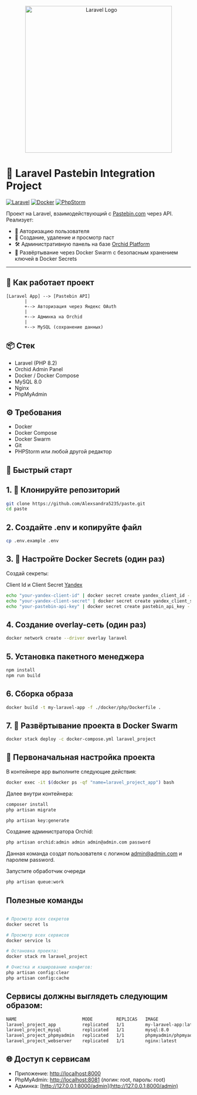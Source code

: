 <p align="center"><a href="https://laravel.com" target="_blank"><img src="https://raw.githubusercontent.com/laravel/art/master/logo-lockup/5%20SVG/2%20CMYK/1%20Full%20Color/laravel-logolockup-cmyk-red.svg" width="400" alt="Laravel Logo"></a></p>

# 🚀 Laravel Pastebin Integration Project

[![Laravel](https://img.shields.io/badge/Laravel-12.x-red?logo=laravel)](https://laravel.com)
[![Docker](https://img.shields.io/badge/Docker-Swarm-blue?logo=docker)](https://docs.docker.com/engine/swarm/)
[![PhpStorm](https://img.shields.io/badge/IDE-PhpStorm-purple?logo=jetbrains)](https://www.jetbrains.com/phpstorm/)

Проект на Laravel, взаимодействующий с [Pastebin.com](https://pastebin.com) через API. Реализует:

- 🔐 Авторизацию пользователя 
- 📝 Создание, удаление и просмотр паст
- 🛠 Административную панель на базе [Orchid Platform](https://orchid.software)
- 🐳 Развёртывание через Docker Swarm с безопасным хранением ключей в Docker Secrets

---

## 🧠 Как работает проект

```plaintext
[Laravel App] --> [Pastebin API]
       |
       +--> Авторизация через Яндекс OAuth
       |
       +--> Админка на Orchid
       |
       +--> MySQL (сохранение данных)
```

## 📦 Стек

- Laravel (PHP 8.2)
- Orchid Admin Panel
- Docker / Docker Compose
- MySQL 8.0
- Nginx
- PhpMyAdmin

## ⚙️ Требования

- Docker
- Docker Compose
- Docker Swarm 
- Git
- PHPStorm или любой другой редактор

## 🚀 Быстрый старт

## 1. 📁  Клонируйте репозиторий

```bash
git clone https://github.com/Alexsandra5235/paste.git
cd paste
```
## 2. Создайте .env и копируйте файл
```bash
cp .env.example .env
```

## 3. 🔐 Настройте Docker Secrets (один раз)
Создай секреты:

Client Id и Client Secret [Yandex](https://oauth.yandex.ru/client/new/id)

```bash
echo "your-yandex-client-id" | docker secret create yandex_client_id -
echo "your-yandex-client-secret" | docker secret create yandex_client_secret -
echo "your-pastebin-api-key" | docker secret create pastebin_api_key -
```

## 4. Создание overlay-сеть (один раз)

```bash
docker network create --driver overlay laravel
```

## 5. Установка пакетного менеджера
```bash
npm install
npm run build
```

## 6. Сборка образа

```bash
docker build -t my-laravel-app -f ./docker/php/Dockerfile .
```

## 7. 🚀 Развёртывание проекта в Docker Swarm
```bash
docker stack deploy -c docker-compose.yml laravel_project
```

## 🧱 Первоначальная настройка проекта
В контейнере app выполните следующие действия:

```bash
docker exec -it $(docker ps -qf "name=laravel_project_app") bash
```

Далее внутри контейнера:

```bash
composer install
php artisan migrate
```

```bash
php artisan key:generate
```

Создание администратора Orchid:

```bash
php artisan orchid:admin admin admin@admin.com password
```
Данная команда создат пользователя с логином admin@admin.com и паролем password.

Запустите обработчик очереди

```bash
php artisan queue:work
```

## Полезные команды
```bash

# Просмотр всех секретов
docker secret ls

# Просмотр всех сервисов
docker service ls 

# Остановка проекта:
docker stack rm laravel_project

# Очистка и кэширование конфигов:
php artisan config:clear
php artisan config:cache
```

## Сервисы должны выглядеть следующим образом:
```bash
NAME                         MODE         REPLICAS   IMAGE                          
laravel_project_app          replicated   1/1        my-laravel-app:latest
laravel_project_mysql        replicated   1/1        mysql:8.0                      
laravel_project_phpmyadmin   replicated   1/1        phpmyadmin/phpmyadmin:latest 
laravel_project_webserver    replicated   1/1        nginx:latest                  
```


## 🌐 Доступ к сервисам

- Приложение: [http://localhost:8000](http://localhost:8000)
- PhpMyAdmin: [http://localhost:8081](http://localhost:8081)
(логин: root, пароль: root)
- Админка: [http://127.0.0.1:8000/admin](http://127.0.0.1:8000/admin)

